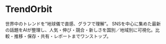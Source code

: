 # TrendOrbit
世界中のトレンドを“地球儀で直感、グラフで理解”。 SNSを中心に集めた最新の話題をAIが整理し、人気・伸び・競合・新しさを国別／地域別に可視化。比較・推移・保存・共有・レポートまでワンストップ。


